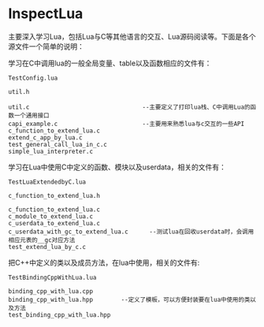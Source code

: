 InspectLua
==========

主要深入学习Lua，包括Lua与C等其他语言的交互、Lua源码阅读等。下面是各个源文件一个简单的说明：

学习在C中调用lua的一般全局变量、table以及函数相应的文件有：

    TestConfig.lua 
    
    util.h
    
    util.c                                --主要定义了打印lua栈、C中调用Lua的函数一个通用接口
    capi_example.c                        --主要用来熟悉lua与c交互的一些API
    c_function_to_extend_lua.c
    extend_c_app_by_lua.c
    test_general_call_lua_in_c.c
    simple_lua_interpreter.c

学习在Lua中使用C中定义的函数、模块以及userdata，相关的文件有：

    TestLuaExtendedbyC.lua
    
    c_function_to_extend_lua.h
    
    c_function_to_extend_lua.c
    c_module_to_extend_lua.c
    c_userdata_to_extend_lua.c
    c_userdata_with_gc_to_extend_lua.c      --测试lua在回收userdata时，会调用相应元表的__gc对应方法
    test_extend_lua_by_c.c
    
把C++中定义的类以及成员方法，在lua中使用，相关的文件有:

    TestBindingCppWithLua.lua
    
    binding_cpp_with_lua.cpp
    binding_cpp_with_lua.hpp        --定义了模板，可以方便封装要在lua中使用的类以及方法
    test_binding_cpp_with_lua.hpp
